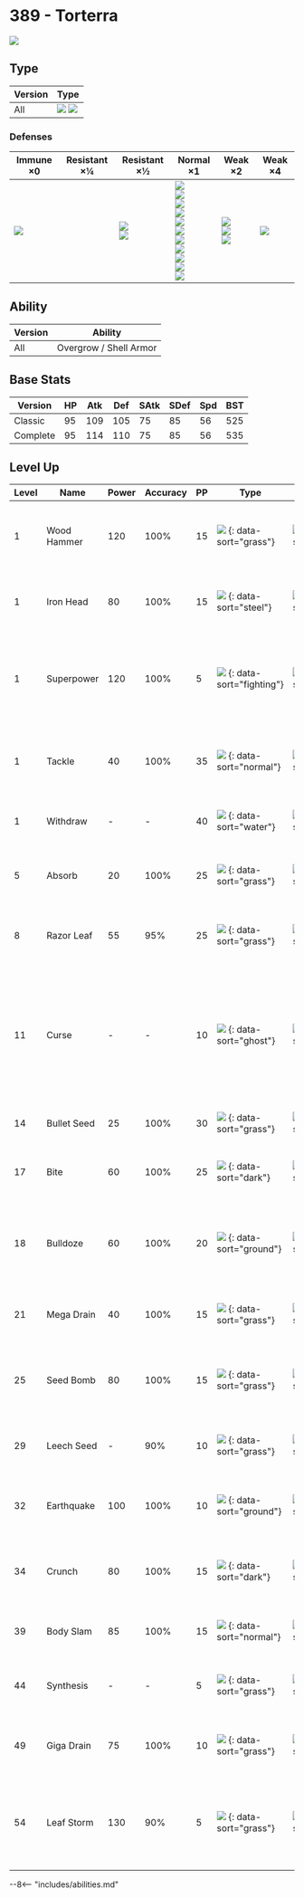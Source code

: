 # 389 - Torterra
![][389]

## Type

Version | Type
---     | ---
All     | ![][grass]  ![][ground]

### Defenses

Immune ×0         | Resistant ×¼ | Resistant ×½                 | Normal ×1                                                                                                                                                         | Weak ×2                                  | Weak ×4
---               | ---          | ---                          | ---                                                                                                                                                               | ---                                      | ---
![][electric]<br> | &nbsp;       | ![][ground]<br>![][rock]<br> | ![][normal]<br>![][fighting]<br>![][poison]<br>![][ghost]<br>![][steel]<br>![][water]<br>![][grass]<br>![][psychic]<br>![][dragon]<br>![][dark]<br>![][fairy]<br> | ![][flying]<br>![][bug]<br>![][fire]<br> | ![][ice]<br>

## Ability

Version | Ability
---     | ---
All     | Overgrow / Shell Armor

## Base Stats

Version  | HP  | Atk | Def | SAtk | SDef | Spd | BST
---      | --- | --- | --- | ---  | ---  | --- | ---
Classic  | 95  | 109 | 105 | 75   | 85   | 56  | 525
Complete | 95  | 114 | 110 | 75   | 85   | 56  | 535

## Level Up

Level | Name        | Power | Accuracy | PP  | Type                                   | Damage Class                           | Description
---   | ---         | ---   | ---      | --- | ---                                    | ---                                    | ---
1     | Wood Hammer | 120   | 100%     | 15  | ![][grass] {: data-sort="grass"}       | ![][physical] {: data-sort="physical"} | User receives 1/3 the damage inflicted in recoil.
1     | Iron Head   | 80    | 100%     | 15  | ![][steel] {: data-sort="steel"}       | ![][physical] {: data-sort="physical"} | Has a 30% chance to make the target flinch.
1     | Superpower  | 120   | 100%     | 5   | ![][fighting] {: data-sort="fighting"} | ![][physical] {: data-sort="physical"} | Lowers the user's Attack and Defense by one stage after inflicting damage.
1     | Tackle      | 40    | 100%     | 35  | ![][normal] {: data-sort="normal"}     | ![][physical] {: data-sort="physical"} | Inflicts regular damage with no additional effect.
1     | Withdraw    | -     | -        | 40  | ![][water] {: data-sort="water"}       | ![][status] {: data-sort="status"}     | Raises the user's Defense by one stage.
5     | Absorb      | 20    | 100%     | 25  | ![][grass] {: data-sort="grass"}       | ![][special] {: data-sort="special"}   | Drains half the damage inflicted to heal the user.
8     | Razor Leaf  | 55    | 95%      | 25  | ![][grass] {: data-sort="grass"}       | ![][physical] {: data-sort="physical"} | Has an increased chance for a critical hit.
11    | Curse       | -     | -        | 10  | ![][ghost] {: data-sort="ghost"}       | ![][status] {: data-sort="status"}     | Ghosts pay half their max HP to hurt the target every turn.  Others decrease Speed but raise Attack and Defense.
14    | Bullet Seed | 25    | 100%     | 30  | ![][grass] {: data-sort="grass"}       | ![][physical] {: data-sort="physical"} | Hits 2-5 times in one turn.
17    | Bite        | 60    | 100%     | 25  | ![][dark] {: data-sort="dark"}         | ![][physical] {: data-sort="physical"} | Has a 30% chance to make the target flinch.
18    | Bulldoze    | 60    | 100%     | 20  | ![][ground] {: data-sort="ground"}     | ![][physical] {: data-sort="physical"} | Has a 100% chance to lower the target's Speed by one stage.
21    | Mega Drain  | 40    | 100%     | 15  | ![][grass] {: data-sort="grass"}       | ![][special] {: data-sort="special"}   | Drains half the damage inflicted to heal the user.
25    | Seed Bomb   | 80    | 100%     | 15  | ![][grass] {: data-sort="grass"}       | ![][physical] {: data-sort="physical"} | Inflicts regular damage with no additional effect.
29    | Leech Seed  | -     | 90%      | 10  | ![][grass] {: data-sort="grass"}       | ![][status] {: data-sort="status"}     | Seeds the target, stealing HP from it every turn.
32    | Earthquake  | 100   | 100%     | 10  | ![][ground] {: data-sort="ground"}     | ![][physical] {: data-sort="physical"} | Inflicts regular damage and can hit Dig users.
34    | Crunch      | 80    | 100%     | 15  | ![][dark] {: data-sort="dark"}         | ![][physical] {: data-sort="physical"} | Has a 20% chance to lower the target's Defense by one stage.
39    | Body Slam   | 85    | 100%     | 15  | ![][normal] {: data-sort="normal"}     | ![][physical] {: data-sort="physical"} | Has a 30% chance to paralyze the target.
44    | Synthesis   | -     | -        | 5   | ![][grass] {: data-sort="grass"}       | ![][status] {: data-sort="status"}     | Heals the user by half its max HP.  Affected by weather.
49    | Giga Drain  | 75    | 100%     | 10  | ![][grass] {: data-sort="grass"}       | ![][special] {: data-sort="special"}   | Drains half the damage inflicted to heal the user.
54    | Leaf Storm  | 130   | 90%      | 5   | ![][grass] {: data-sort="grass"}       | ![][special] {: data-sort="special"}   | Lowers the user's Special Attack by two stages after inflicting damage.

--8<-- "includes/abilities.md"

[389]: ../img/pokemon/389.png
[normal]: ../img/types/normal.png
[fire]: ../img/types/fire.png
[fighting]: ../img/types/fighting.png
[water]: ../img/types/water.png
[flying]: ../img/types/flying.png
[grass]: ../img/types/grass.png
[poison]: ../img/types/poison.png
[electric]: ../img/types/electric.png
[ground]: ../img/types/ground.png
[psychic]: ../img/types/psychic.png
[rock]: ../img/types/rock.png
[ice]: ../img/types/ice.png
[bug]: ../img/types/bug.png
[dragon]: ../img/types/dragon.png
[ghost]: ../img/types/ghost.png
[dark]: ../img/types/dark.png
[steel]: ../img/types/steel.png
[fairy]: ../img/types/fairy.png
[physical]: ../img/types/physical.png
[special]: ../img/types/special.png
[status]: ../img/types/status.png
